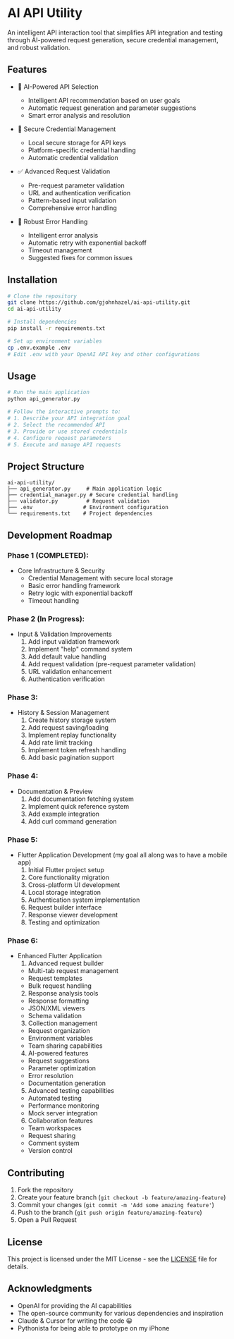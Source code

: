 # AI API Utility

An intelligent API interaction tool that simplifies API integration and testing through AI-powered request generation, secure credential management, and robust validation.

## Features

- 🤖 AI-Powered API Selection
  - Intelligent API recommendation based on user goals
  - Automatic request generation and parameter suggestions
  - Smart error analysis and resolution

- 🔐 Secure Credential Management
  - Local secure storage for API keys
  - Platform-specific credential handling
  - Automatic credential validation

- ✅ Advanced Request Validation
  - Pre-request parameter validation
  - URL and authentication verification
  - Pattern-based input validation
  - Comprehensive error handling

- 🔄 Robust Error Handling
  - Intelligent error analysis
  - Automatic retry with exponential backoff
  - Timeout management
  - Suggested fixes for common issues

## Installation

```bash
# Clone the repository
git clone https://github.com/gjohnhazel/ai-api-utility.git
cd ai-api-utility

# Install dependencies
pip install -r requirements.txt

# Set up environment variables
cp .env.example .env
# Edit .env with your OpenAI API key and other configurations
```

## Usage

```bash
# Run the main application
python api_generator.py

# Follow the interactive prompts to:
# 1. Describe your API integration goal
# 2. Select the recommended API
# 3. Provide or use stored credentials
# 4. Configure request parameters
# 5. Execute and manage API requests
```

## Project Structure

```
ai-api-utility/
├── api_generator.py     # Main application logic
├── credential_manager.py # Secure credential handling
├── validator.py         # Request validation
├── .env                # Environment configuration
└── requirements.txt    # Project dependencies
```

## Development Roadmap

### Phase 1 (COMPLETED):
- Core Infrastructure & Security
  - Credential Management with secure local storage
  - Basic error handling framework
  - Retry logic with exponential backoff
  - Timeout handling

### Phase 2 (In Progress):
- Input & Validation Improvements
  1. Add input validation framework
  2. Implement "help" command system
  3. Add default value handling
  4. Add request validation (pre-request parameter validation)
  5. URL validation enhancement
  6. Authentication verification

### Phase 3:
- History & Session Management
  1. Create history storage system
  2. Add request saving/loading
  3. Implement replay functionality
  4. Add rate limit tracking
  5. Implement token refresh handling
  6. Add basic pagination support

### Phase 4:
- Documentation & Preview
  1. Add documentation fetching system
  2. Implement quick reference system
  3. Add example integration
  4. Add curl command generation

### Phase 5:
- Flutter Application Development (my goal all along was to have a mobile app)
  1. Initial Flutter project setup
  2. Core functionality migration
  3. Cross-platform UI development
  4. Local storage integration
  5. Authentication system implementation
  6. Request builder interface
  7. Response viewer development
  8. Testing and optimization

### Phase 6:
- Enhanced Flutter Application
  1. Advanced request builder
    - Multi-tab request management
    - Request templates
    - Bulk request handling
  2. Response analysis tools
    - Response formatting
    - JSON/XML viewers
    - Schema validation
  3. Collection management
    - Request organization
    - Environment variables
    - Team sharing capabilities
  4. AI-powered features
    - Request suggestions
    - Parameter optimization
    - Error resolution
    - Documentation generation
  5. Advanced testing capabilities
    - Automated testing
    - Performance monitoring
    - Mock server integration
  6. Collaboration features
    - Team workspaces
    - Request sharing
    - Comment system
    - Version control

## Contributing

1. Fork the repository
2. Create your feature branch (`git checkout -b feature/amazing-feature`)
3. Commit your changes (`git commit -m 'Add some amazing feature'`)
4. Push to the branch (`git push origin feature/amazing-feature`)
5. Open a Pull Request

## License

This project is licensed under the MIT License - see the [LICENSE](LICENSE) file for details.

## Acknowledgments

- OpenAI for providing the AI capabilities
- The open-source community for various dependencies and inspiration 
- Claude & Cursor for writing the code 😀
- Pythonista for being able to prototype on my iPhone